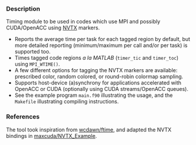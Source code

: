 ### Description

Timing module to be used in codes which use MPI and possibly CUDA/OpenACC using [NVTX](https://docs.nvidia.com/nvtx/index.html) markers.

 * Reports the average time per task for each tagged region by default, but more detailed reporting (minimum/maximum per call and/or per task) is supported too.
 * Times tagged code regions *a la MATLAB* (`timer_tic` and `timer_toc`) using `MPI_WTIME()`.
 * A few different options for tagging the NVTX markers are available: prescribed color, random colored, or round-robin colormap sampling.
 * Supports host-device (a)synchrony for applications accelerated with OpenACC or CUDA (optionally using CUDA streams/OpenACC queues).
 * See the example program `main.f90` illustrating the usage, and the `Makefile` illustrating compiling instructions.

### References

The tool took inspiration from [wcdawn/ftime](https://github.com/wcdawn/ftime), and adapted the NVTX bindings in [maxcuda/NVTX_Example](https://github.com/maxcuda/NVTX_example).
